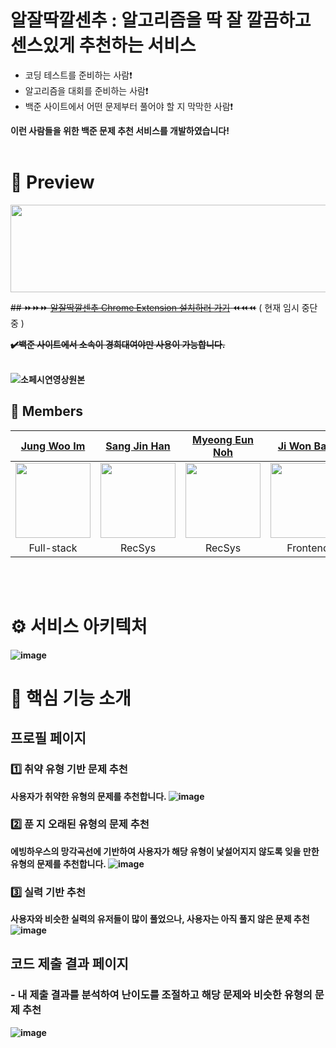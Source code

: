 # 알잘딱깔센추 : 알고리즘을 딱 잘 깔끔하고 센스있게 추천하는 서비스
- 코딩 테스트를 준비하는 사람❗<br>
- 알고리즘을 대회를 준비하는 사람❗<br>
- 백준 사이트에서 어떤 문제부터 풀어야 할 지 막막한 사람❗<br>

<b>이런 사람들을 위한 백준 문제 추천 서비스를 개발하였습니다!</b><br><br>

# 📎 Preview
<img src='https://github.com/qorjiwon/RecBOJ/assets/82700743/67146739-3cdc-4208-9de4-680d5e7f9d19' height=140 width=560></img>

~~## ⏩⏩⏩ [알잘딱깔센추 Chrome Extension 설치하러 가기](https://chromewebstore.google.com/detail/%EC%95%8C%EC%9E%98%EB%94%B1%EA%B9%94%EC%84%BC%EC%B6%94/fcpblpadoappooofdepifdbmnpnohhap?hl=ko&utm_source=ext_sidebar) ⏪⏪⏪~~ ( 현재 임시 중단 중 )

~~<b>✔️백준 사이트에서 소속이 경희대여야만 사용이 가능합니다.<br><br>~~

![소페시연영상원본](https://github.com/qorjiwon/RecBOJ/assets/82700743/6c7bac35-0114-4928-9e25-cd40521921a0)

## 💬 Members

|[Jung Woo Im](https://github.com/crash1522)|[Sang Jin Han](https://github.com/eu2525)|[Myeong Eun Noh](https://github.com/NoMyeongEun)|[Ji Won Baek](https://github.com/qorjiwon)|
|:-:|:-:|:-:|:-:|
|<img src='https://avatars.githubusercontent.com/u/44426921?v=4' height=120 width=120></img>|<img src='https://avatars.githubusercontent.com/u/49024115?v=4' height=120 width=120></img>|<img src='https://avatars.githubusercontent.com/u/90135669?v=4' height=120 width=120></img>|<img src='https://avatars.githubusercontent.com/u/82700743?v=4' height=120 width=120></img>
Full-stack|RecSys|RecSys|Frontend

<br><br>


# ⚙️ 서비스 아키텍처
![image](https://github.com/qorjiwon/RecBOJ/assets/90135669/d2c966c6-b330-4b58-b56c-12a2cd005e14)


# 🔎 핵심 기능 소개
## 프로필 페이지
### 1️⃣ 취약 유형 기반 문제 추천<br>
사용자가 취약한 유형의 문제를 추천합니다.
![image](https://github.com/qorjiwon/RecBOJ/assets/82700743/0ad72ab5-bd8d-47a2-b539-87532206b900)<br>

### 2️⃣ 푼 지 오래된 유형의 문제 추천<br>
에빙하우스의 망각곡선에 기반하여 사용자가 해당 유형이 낯설어지지 않도록 잊을 만한 유형의 문제를 추천합니다.
![image](https://github.com/qorjiwon/RecBOJ/assets/82700743/797e6680-832e-43dc-b6c2-6840fbfe471e)<br>

### 3️⃣ 실력 기반 추천<br>
사용자와 비슷한 실력의 유저들이 많이 풀었으나, 사용자는 아직 풀지 않은 문제 추천
![image](https://github.com/qorjiwon/RecBOJ/assets/82700743/2cd9d14a-a027-4856-9f69-bc22a03157ff)<br>

## 코드 제출 결과 페이지
### - 내 제출 결과를 분석하여 난이도를 조절하고 해당 문제와 비슷한 유형의 문제 추천
![image](https://github.com/qorjiwon/RecBOJ/assets/82700743/7ed63c53-25e4-42c6-952e-56dce7e9116f)<br><br>


